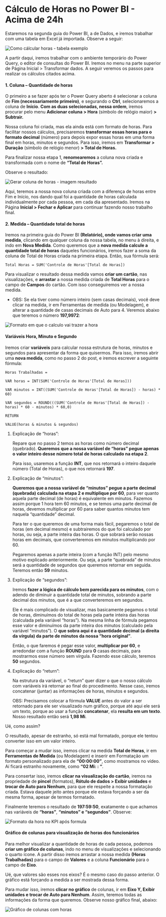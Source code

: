 # Cálculo de Horas no Power BI - Acima de 24h

Estaremos na segunda guia do Power BI, a de Dados, e iremos trabalhar com uma tabela em Excel já importada. Observe a seguir:

![Como cálcular horas - tabela exemplo](../ASSETS/Como-Fazer-Calculo-com-Horas-no-Power-BI-Imagem-1.png.jpg)

A partir daqui, iremos trabalhar com o ambiente temporário do Power Query, o editor de consultas do Power BI. Iremos no menu na parte superior de Página Inicial > Transformar dados. A seguir veremos os passos para realizar os cálculos citados acima.

#### 1. Coluna – Quantidade de horas

O primeiro a se fazer após ter o Power Query aberto é selecionar a coluna de **Fim (necessariamente primeiro)**, e segurando o **Ctrl**, selecionaremos a coluna de **Início**. **Com as duas selecionadas, nessa ordem**, iremos procurar pelo menu **Adicionar coluna > Hora** (símbolo de relógio maior) **> Subtrair.**

Nossa coluna foi criada, mas ela ainda está com formato de horas. Para facilitar nossos cálculos, precisaremos **transformar essas horas para o formato decimal** (número) para depois expor essas horas em uma forma final em horas, minutos e segundos. Para isso, iremos em **Transformar > Duração** (símbolo de relógio menor) **> Total de Horas.**

Para finalizar nossa etapa 1, **renomearemos** a coluna nova criada e transformada com o nome de **“Total de Horas”.**

Observe o resultado:

![Gerar coluna de horas - imagem resultado](../ASSETS/Como-Fazer-Calculo-com-Horas-no-Power-BI-Imagem-2.png.jpg)

Aqui, teremos a nossa nova coluna criada com a diferença de horas entre Fim e Início, nos dando qual foi a quantidade de horas calculada individualmente por cada pessoa, em cada dia apresentado. Iremos na Página **Inicial > Fechar e Aplicar** para continuar fazendo nosso trabalho final.

#### 2. Medida – Quantidade total de horas

Iremos na primeira guia do Power BI **(Relatório), onde vamos criar uma medida**, clicando em qualquer coluna da nossa tabela, no menu à direita, e indo em **Nova Medida**. Como queremos que a **nova medida calcule a quantidade total de horas** daqueles funcionários, iremos fazer a soma da coluna de Total de Horas criada na primeira etapa. Então, sua fórmula será:

```
Total Horas = SUM('Controle de Horas'[Total de Horas])
```

Para visualizar o resultado dessa medida vamos **criar um cartão**, nas visualizações, e **arrastar** a nossa medida criada de **Total Horas** para o campo de **Campos** do cartão. Com isso conseguiremos ver a nossa medida.

 - OBS: Se ela tiver como número inteiro (sem casas decimais), você deve clicar na medida, ir em Ferramentas de medida (ou Modelagem), e alterar a quantidade de casas decimais de Auto para 4. Veremos abaixo que teremos o número **197,9972**:

![Formato em que o calculo vai trazer a hora](../ASSETS/Como-Fazer-Calculo-com-Horas-no-Power-BI-Imagem-3.png.jpg)

#### Variáveis Hora, Minuto e Segundo

Iremos criar **variáveis** para calcular nossa estrutura de horas, minutos e segundos para apresentar da forma que quisermos. Para isso, iremos abrir uma **nova medida**, como no passo 2 do post, e iremos escrever a seguinte fórmula:
```
Horas Trabalhadas =

VAR horas = INT(SUM('Controle de Horas'[Total de Horas]))

VAR minutos = INT((SUM('Controle de Horas'[Total de Horas]) - horas) * 60)

VAR segundos = ROUND(((SUM('Controle de Horas'[Total de Horas]) - horas) * 60 - minutos) * 60,0)

RETURN

VALUE(horas & minutos & segundos)
```

1. Explicação de “horas”:

    Repare que no passo 2 temos as horas como número decimal (quebrado). **Queremos que a nossa variável de “horas” pegue apenas o valor inteiro desse número total de horas calculado na etapa 2**.

    Para isso, usaremos a função **INT**, que nos retornará o inteiro daquele número (Total de Horas), o que nos retornará **197**.

2. Explicação de “minutos”:

    **Queremos que a nossa variável de “minutos” pegue a parte decimal (quebrada) calculada na etapa 2 e multiplique por 60**, para ver quanto aquela parte decimal (de horas) é equivalente em minutos. Fazemos assim porque 1 hora tem 60 minutos, e se temos uma parte decimal de horas, devemos multiplicar por 60 para saber quantos minutos tem naquela “quantidade” decimal.

    Para ter o que queremos de uma forma mais fácil, pegaremos o total de horas (em decimal mesmo) e subtrairemos do que foi calculado por horas, ou seja, a parte inteira das horas. O que sobrará serão nossas horas em decimais, que converteremos em minutos multiplicando por 60.

    Pegaremos apenas a parte inteira (com a função INT) pelo mesmo motivo explicado anteriormente. Ou seja, a parte “quebrada” de minutos será a quantidade de segundos que queremos retornar em seguida. Teremos então **59** minutos.

3. Explicação de “segundos”:

    Iremos **fazer a lógica de cálculo bem parecida para os minutos**, com o adendo de diminuir a quantidade total de minutos, sobrando a parte decimal dos minutos, que é a que converteremos em segundos.

    Ele é mais complicado de visualizar, mas basicamente pegamos o total de horas, diminuímos do total de horas pela parte inteira das horas (calculada pela variável “horas”). Na mesma linha de fórmula pegamos esse valor e diminuímos da parte inteira dos minutos (calculado pela variável “minutos”). O **que sobra aqui é a quantidade decimal (a direita da vírgula) da parte de minutos da nossa “hora original”**.

    Então, o que faremos é pegar esse valor, **multiplicar por 60**, e arredondar com a função **ROUND** para **0** casas decimais, para mostrarmos esse número sem vírgula. Fazendo esse cálculo, teremos **50** segundos.

4. Explicação do “return”:

    Na estrutura da variável, o “return” quer dizer o que o nosso cálculo com variáveis irá retornar ao final do procedimento. Nesse caso, iremos concatenar (juntar) as informações de horas, minutos e segundos.

    OBS: Precisamos colocar a fórmula **VALUE** antes do valor a ser retornado para ele ser visualizado num gráfico, porque até aqui ele será um texto, porque ao usar a função **concatenar**, ela **resulta em um texto**. Nosso resultado então será **1,98 Mi**.

Ué, como assim?

O resultado, apesar de estranho, só está mal formatado, porque ele tentou converter isso em um valor inteiro.

Para começar a mudar isso, iremos clicar na medida **Total de Horas**, ir em **Ferramentas de Medida** (ou Modelagem) e inserir em Formatação um formato personalizado para ela de **“00:00:00”**, como mostramos no vídeo. Aí ficará estranho novamente, como **“02 Mi: : “**.

Para consertar isso, iremos **clicar na visualização do cartão**, iremos na propriedade de **pincel** (formatos), **Rótulo de dados > Exibir unidades** e **trocar de Auto para Nenhum**, para que ele respeite a nossa formatação criada. Estava daquele jeito antes porque ele estava forçando a ser da mesma forma, apesar de termos formatado.

Finalmente teremos o resultado de **197:59:50**, exatamente o que achamos nas variáveis de **“horas”**, **“minutos” e “segundos”**. Observe:

![Formato da hora no KPI após formula](../ASSETS/Como-Fazer-Calculo-com-Horas-no-Power-BI-Imagem-4.png.jpg)

#### Gráfico de colunas para visualização de horas dos funcionários

Para melhor visualizar a quantidade de horas de cada pessoa, podemos **criar um gráfico de colunas**, indo no menu de visualizações e selecionando o quarto ícone. A partir disso iremos arrastar a nossa medida **(Horas Trabalhadas)** para o campo de **Valores** e a coluna **Funcionário** para o campo de **Eixo**.

Ué, que valores são esses nos eixos? É o mesmo caso do passo anterior. O gráfico está forçando a medida a ser mostrada dessa forma.

Para mudar isso, iremos **clicar no gráfico** de colunas, ir em **Eixo Y, Exibir unidades e trocar de Auto para Nenhum**. Assim, teremos todas as informações da forma que queremos. Observe nosso gráfico final, abaixo:

![Gráfico de colunas com horas ](../ASSETS/Como-Fazer-Calculo-com-Horas-no-Power-BI-Imagem-5.png.jpg)

